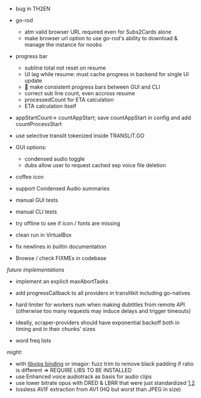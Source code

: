
- bug in TH2EN

- go-rod
  - atm valid browser URL required even for Subs2Cards alone
  - make browser url option to use go-rod's ability to download & manage the instance for noobs


- progress bar
  - subline total not reset on resume
  - UI lag while resume: must cache progress in backend for single UI update
  - 🤯 make consistent progress bars between GUI and CLI
  - correct sub line count, even accross resume
  - processedCount for ETA calculation
  - ETA calculation itself
 
- appStartCount→ countAppStart; save countAppStart in config and add countProcessStart
- use selective translit tokenized inside TRANSLIT.GO

- GUI options:
  - condensed audio toggle
  - dubs allow user to request cached sep voice file deletion
  
- coffee icon

- support Condensed Audio summaries

- manual GUI tests
- manual CLI tests
- try offline to see if icon / fonts are missing
- clean run in VirtualBox


- fix newlines in builtin documentation
- Browse / check FIXMEs in codebase


*future implementations*

- implement an explicit maxAbortTasks
- add progressCallback to all providers in translitkit including go-natives

- hard limiter for workers num when making dubtitles from remote API (otherwise too many requests may induce delays and trigger timeouts)
- ideally, scraper-providers should have exponential backoff both in timing and in their chunks' sizes

- word freq lists

*might:*

- with [libvips binding](https://github.com/h2non/bimg) or imagor: fuzz trim to remove black padding if ratio is different => REQUIRE LIBS TO BE INSTALLED
- use Enhanced voice audiotrack as basis for audio clips
- use lower bitrate opus with DRED & LBRR that were just standardized [1](https://opus-codec.org/),[2](https://datatracker.ietf.org/doc/draft-ietf-mlcodec-opus-extension/)
- lossless AVIF extraction from AV1 (HQ but worst than JPEG in size)

